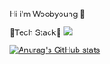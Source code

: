 Hi i'm Woobyoung 👋



💬Tech Stack💬
<img src="https://img.shields.io/badge/React-61DAFB?style=flat&logo=React&logoColor=white"/>

[![Anurag's GitHub stats](https://github-readme-stats.vercel.app/api?username=anuraghazra)](https://github.com/anuraghazra/github-readme-stats)
